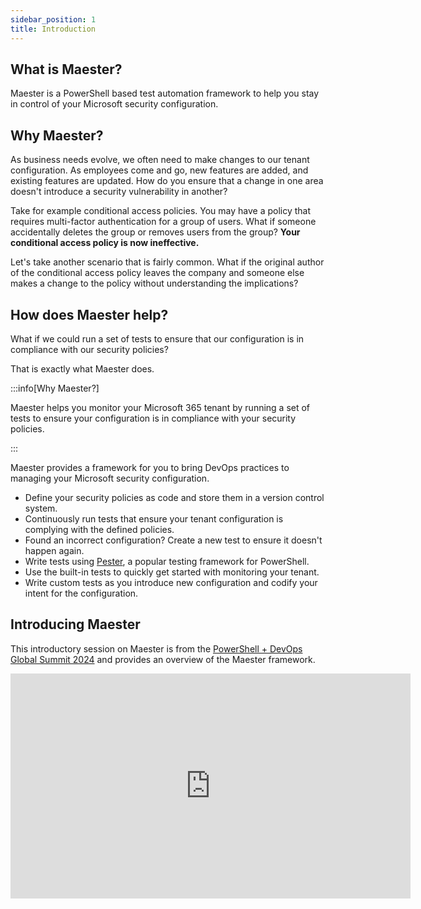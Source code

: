 ```yaml
---
sidebar_position: 1
title: Introduction
---
```


## What is Maester?

Maester is a PowerShell based test automation framework to help you stay in control of your Microsoft security configuration.

## Why Maester?

As business needs evolve, we often need to make changes to our tenant configuration. As employees come and go, new features are added, and existing features are updated. How do you ensure that a change in one area doesn't introduce a security vulnerability in another?

Take for example conditional access policies. You may have a policy that requires multi-factor authentication for a group of users. What if someone accidentally deletes the group or removes users from the group? **Your conditional access policy is now ineffective.**

Let's take another scenario that is fairly common. What if the original author of the conditional access policy leaves the company and someone else makes a change to the policy without understanding the implications?

## How does Maester help?

What if we could run a set of tests to ensure that our configuration is in compliance with our security policies?

That is exactly what Maester does.

:::info[Why Maester?]

Maester helps you monitor your Microsoft 365 tenant by running a set of tests to ensure your configuration is in compliance with your security policies.

:::

Maester provides a framework for you to bring DevOps practices to managing your Microsoft security configuration.

* Define your security policies as code and store them in a version control system.
* Continuously run tests that ensure your tenant configuration is complying with the defined policies.
* Found an incorrect configuration? Create a new test to ensure it doesn't happen again.
* Write tests using [Pester](https://pester.dev/), a popular testing framework for PowerShell.
* Use the built-in tests to quickly get started with monitoring your tenant.
* Write custom tests as you introduce new configuration and codify your intent for the configuration.

## Introducing Maester

This introductory session on Maester is from the [PowerShell + DevOps Global Summit 2024](https://www.powershellsummit.org/) and provides an overview of the Maester framework.

<iframe width="640" height="360" src="https://www.youtube.com/embed/xfs02tjSU24" title="Introducing Maester: Your Microsoft 365 test automation framework by Merill Fernando" frameborder="0" allow="accelerometer; autoplay; clipboard-write; encrypted-media; gyroscope; picture-in-picture; web-share" referrerpolicy="strict-origin-when-cross-origin" allowfullscreen></iframe>